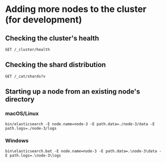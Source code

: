# Adding more nodes to the cluster (for development)

## Checking the cluster's health

```
GET /_cluster/health
```

## Checking the shard distribution

```
GET /_cat/shards?v
```

## Starting up a node from an existing node's directory

### macOS/Linux

```
bin/elasticsearch -E node.name=node-3 -E path.data=./node-3/data -E path.logs=./node-3/logs
```

### Windows

```
bin\elasticsearch.bat -E node.name=node-3 -E path.data=.\node-3\data -E path.logs=.\node-3\logs
```